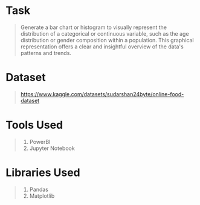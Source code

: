 # Task
> Generate a bar chart or histogram to visually represent the distribution of a categorical or continuous variable, such as the age distribution or gender composition within a population. This graphical representation offers a clear and insightful overview of the data's patterns and trends.

# Dataset
> https://www.kaggle.com/datasets/sudarshan24byte/online-food-dataset

# Tools Used
> 1. PowerBI
> 2. Jupyter Notebook

# Libraries Used
> 1. Pandas
> 2. Matplotlib
